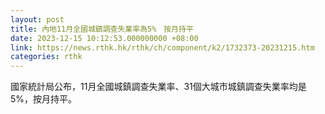 ```yaml
---
layout: post
title: 內地11月全國城鎮調查失業率為5%　按月持平
date: 2023-12-15 10:12:53.000000000 +08:00
link: https://news.rthk.hk/rthk/ch/component/k2/1732373-20231215.htm
categories: rthk
---
```


國家統計局公布，11月全國城鎮調查失業率、31個大城市城鎮調查失業率均是5%，按月持平。
